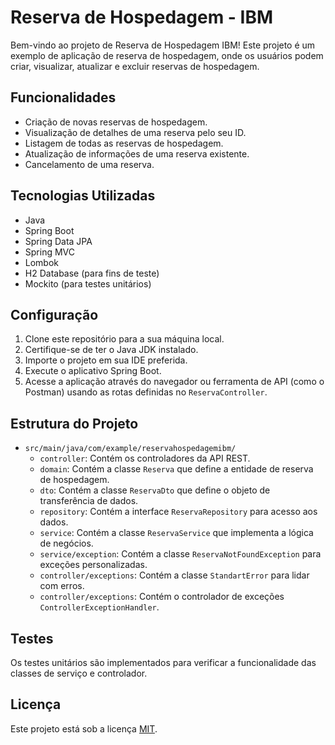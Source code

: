 # Reserva de Hospedagem - IBM

Bem-vindo ao projeto de Reserva de Hospedagem IBM! Este projeto é um exemplo de aplicação de reserva de hospedagem, onde os usuários podem criar, visualizar, atualizar e excluir reservas de hospedagem.

## Funcionalidades

- Criação de novas reservas de hospedagem.
- Visualização de detalhes de uma reserva pelo seu ID.
- Listagem de todas as reservas de hospedagem.
- Atualização de informações de uma reserva existente.
- Cancelamento de uma reserva.

## Tecnologias Utilizadas

- Java
- Spring Boot
- Spring Data JPA
- Spring MVC
- Lombok
- H2 Database (para fins de teste)
- Mockito (para testes unitários)

## Configuração

1. Clone este repositório para a sua máquina local.
2. Certifique-se de ter o Java JDK instalado.
3. Importe o projeto em sua IDE preferida.
4. Execute o aplicativo Spring Boot.
5. Acesse a aplicação através do navegador ou ferramenta de API (como o Postman) usando as rotas definidas no `ReservaController`.

## Estrutura do Projeto

- `src/main/java/com/example/reservahospedagemibm/`
    - `controller`: Contém os controladores da API REST.
    - `domain`: Contém a classe `Reserva` que define a entidade de reserva de hospedagem.
    - `dto`: Contém a classe `ReservaDto` que define o objeto de transferência de dados.
    - `repository`: Contém a interface `ReservaRepository` para acesso aos dados.
    - `service`: Contém a classe `ReservaService` que implementa a lógica de negócios.
    - `service/exception`: Contém a classe `ReservaNotFoundException` para exceções personalizadas.
    - `controller/exceptions`: Contém a classe `StandartError` para lidar com erros.
    - `controller/exceptions`: Contém o controlador de exceções `ControllerExceptionHandler`.

## Testes

Os testes unitários são implementados para verificar a funcionalidade das classes de serviço e controlador.

## Licença

Este projeto está sob a licença [MIT](LICENSE).
